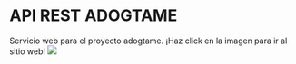 # API REST ADOGTAME  
Servicio web para el proyecto adogtame.
¡Haz click en la imagen para ir al sitio web!
<a href="https://github.com/leningael/proyecto-web"><img src="https://i.imgur.com/wzstIdS.png"></a>

